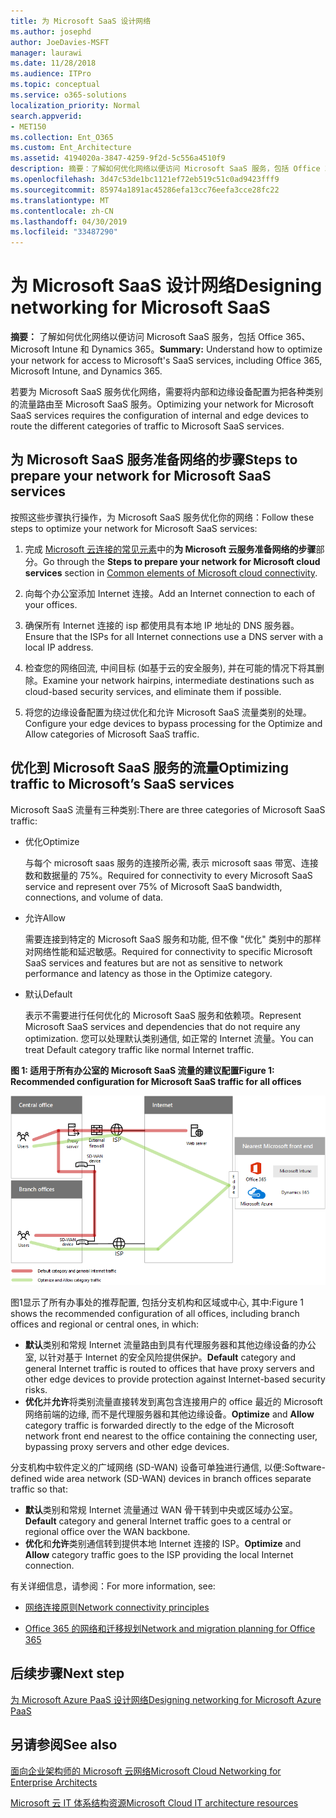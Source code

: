 ```yaml
---
title: 为 Microsoft SaaS 设计网络
ms.author: josephd
author: JoeDavies-MSFT
manager: laurawi
ms.date: 11/28/2018
ms.audience: ITPro
ms.topic: conceptual
ms.service: o365-solutions
localization_priority: Normal
search.appverid:
- MET150
ms.collection: Ent_O365
ms.custom: Ent_Architecture
ms.assetid: 4194020a-3847-4259-9f2d-5c556a4510f9
description: 摘要：了解如何优化网络以便访问 Microsoft SaaS 服务，包括 Office 365、Microsoft Intune 和 Dynamics 365。
ms.openlocfilehash: 3d47c53de1bc1121ef72eb519c51c0ad9423fff9
ms.sourcegitcommit: 85974a1891ac45286efa13cc76eefa3cce28fc22
ms.translationtype: MT
ms.contentlocale: zh-CN
ms.lasthandoff: 04/30/2019
ms.locfileid: "33487290"
---
```

# <a name="designing-networking-for-microsoft-saas"></a><span data-ttu-id="0b1b4-103">为 Microsoft SaaS 设计网络</span><span class="sxs-lookup"><span data-stu-id="0b1b4-103">Designing networking for Microsoft SaaS</span></span>

 <span data-ttu-id="0b1b4-104">**摘要：** 了解如何优化网络以便访问 Microsoft SaaS 服务，包括 Office 365、Microsoft Intune 和 Dynamics 365。</span><span class="sxs-lookup"><span data-stu-id="0b1b4-104">**Summary:** Understand how to optimize your network for access to Microsoft's SaaS services, including Office 365, Microsoft Intune, and Dynamics 365.</span></span>
  
<span data-ttu-id="0b1b4-105">若要为 Microsoft SaaS 服务优化网络，需要将内部和边缘设备配置为把各种类别的流量路由至 Microsoft SaaS 服务。</span><span class="sxs-lookup"><span data-stu-id="0b1b4-105">Optimizing your network for Microsoft SaaS services requires the configuration of internal and edge devices to route the different categories of traffic to Microsoft SaaS services.</span></span>
  
## <a name="steps-to-prepare-your-network-for-microsoft-saas-services"></a><span data-ttu-id="0b1b4-106">为 Microsoft SaaS 服务准备网络的步骤</span><span class="sxs-lookup"><span data-stu-id="0b1b4-106">Steps to prepare your network for Microsoft SaaS services</span></span>

<span data-ttu-id="0b1b4-107">按照这些步骤执行操作，为 Microsoft SaaS 服务优化你的网络：</span><span class="sxs-lookup"><span data-stu-id="0b1b4-107">Follow these steps to optimize your network for Microsoft SaaS services:</span></span>
  
1. <span data-ttu-id="0b1b4-108">完成 [Microsoft 云连接的常见元素](common-elements-of-microsoft-cloud-connectivity.md)中的**为 Microsoft 云服务准备网络的步骤**部分。</span><span class="sxs-lookup"><span data-stu-id="0b1b4-108">Go through the **Steps to prepare your network for Microsoft cloud services** section in [Common elements of Microsoft cloud connectivity](common-elements-of-microsoft-cloud-connectivity.md).</span></span>
    
2. <span data-ttu-id="0b1b4-109">向每个办公室添加 Internet 连接。</span><span class="sxs-lookup"><span data-stu-id="0b1b4-109">Add an Internet connection to each of your offices.</span></span>
    
3. <span data-ttu-id="0b1b4-110">确保所有 Internet 连接的 isp 都使用具有本地 IP 地址的 DNS 服务器。</span><span class="sxs-lookup"><span data-stu-id="0b1b4-110">Ensure that the ISPs for all Internet connections use a DNS server with a local IP address.</span></span>
    
4. <span data-ttu-id="0b1b4-111">检查您的网络回流, 中间目标 (如基于云的安全服务), 并在可能的情况下将其删除。</span><span class="sxs-lookup"><span data-stu-id="0b1b4-111">Examine your network hairpins, intermediate destinations such as cloud-based security services, and eliminate them if possible.</span></span>
    
5. <span data-ttu-id="0b1b4-112">将您的边缘设备配置为绕过优化和允许 Microsoft SaaS 流量类别的处理。</span><span class="sxs-lookup"><span data-stu-id="0b1b4-112">Configure your edge devices to bypass processing for the Optimize and Allow categories of Microsoft SaaS traffic.</span></span>

## <a name="optimizing-traffic-to-microsofts-saas-services"></a><span data-ttu-id="0b1b4-113">优化到 Microsoft SaaS 服务的流量</span><span class="sxs-lookup"><span data-stu-id="0b1b4-113">Optimizing traffic to Microsoft’s SaaS services</span></span>    

<span data-ttu-id="0b1b4-114">Microsoft SaaS 流量有三种类别:</span><span class="sxs-lookup"><span data-stu-id="0b1b4-114">There are three categories of Microsoft SaaS traffic:</span></span>

- <span data-ttu-id="0b1b4-115">优化</span><span class="sxs-lookup"><span data-stu-id="0b1b4-115">Optimize</span></span>

  <span data-ttu-id="0b1b4-116">与每个 microsoft saas 服务的连接所必需, 表示 microsoft saas 带宽、连接数和数据量的 75%。</span><span class="sxs-lookup"><span data-stu-id="0b1b4-116">Required for connectivity to every Microsoft SaaS service and represent over 75% of Microsoft SaaS bandwidth, connections, and volume of data.</span></span>

- <span data-ttu-id="0b1b4-117">允许</span><span class="sxs-lookup"><span data-stu-id="0b1b4-117">Allow</span></span>

  <span data-ttu-id="0b1b4-118">需要连接到特定的 Microsoft SaaS 服务和功能, 但不像 "优化" 类别中的那样对网络性能和延迟敏感。</span><span class="sxs-lookup"><span data-stu-id="0b1b4-118">Required for connectivity to specific Microsoft SaaS services and features but are not as sensitive to network performance and latency as those in the Optimize category.</span></span>

- <span data-ttu-id="0b1b4-119">默认</span><span class="sxs-lookup"><span data-stu-id="0b1b4-119">Default</span></span>

  <span data-ttu-id="0b1b4-120">表示不需要进行任何优化的 Microsoft SaaS 服务和依赖项。</span><span class="sxs-lookup"><span data-stu-id="0b1b4-120">Represent Microsoft SaaS services and dependencies that do not require any optimization.</span></span> <span data-ttu-id="0b1b4-121">您可以处理默认类别通信, 如正常的 Internet 流量。</span><span class="sxs-lookup"><span data-stu-id="0b1b4-121">You can treat Default category traffic like normal Internet traffic.</span></span>


<span data-ttu-id="0b1b4-122">**图 1: 适用于所有办公室的 Microsoft SaaS 流量的建议配置**</span><span class="sxs-lookup"><span data-stu-id="0b1b4-122">**Figure 1: Recommended configuration for Microsoft SaaS traffic for all offices**</span></span>

![图 1: 适用于所有办公室的 Microsoft SaaS 流量的建议配置](media/Network-Poster/SaaS1.png)

<span data-ttu-id="0b1b4-124">图1显示了所有办事处的推荐配置, 包括分支机构和区域或中心, 其中:</span><span class="sxs-lookup"><span data-stu-id="0b1b4-124">Figure 1 shows the recommended configuration of all offices, including branch offices and regional or central ones, in which:</span></span>

- <span data-ttu-id="0b1b4-125">**默认**类别和常规 Internet 流量路由到具有代理服务器和其他边缘设备的办公室, 以针对基于 Internet 的安全风险提供保护。</span><span class="sxs-lookup"><span data-stu-id="0b1b4-125">**Default** category and general Internet traffic is routed to offices that have proxy servers and other edge devices to provide protection against Internet-based security risks.</span></span>
- <span data-ttu-id="0b1b4-126">**优化**并**允许**将类别流量直接转发到离包含连接用户的 office 最近的 Microsoft 网络前端的边缘, 而不是代理服务器和其他边缘设备。</span><span class="sxs-lookup"><span data-stu-id="0b1b4-126">**Optimize** and **Allow** category traffic is forwarded directly to the edge of the Microsoft network front end nearest to the office containing the connecting user, bypassing proxy servers and other edge devices.</span></span>

<span data-ttu-id="0b1b4-127">分支机构中软件定义的广域网络 (SD-WAN) 设备可单独进行通信, 以便:</span><span class="sxs-lookup"><span data-stu-id="0b1b4-127">Software-defined wide area network (SD-WAN) devices in branch offices separate traffic so that:</span></span> 

- <span data-ttu-id="0b1b4-128">**默认**类别和常规 Internet 流量通过 WAN 骨干转到中央或区域办公室。</span><span class="sxs-lookup"><span data-stu-id="0b1b4-128">**Default** category and general Internet traffic goes to a central or regional office over the WAN backbone.</span></span> 
- <span data-ttu-id="0b1b4-129">**优化**和**允许**类别通信转到提供本地 Internet 连接的 ISP。</span><span class="sxs-lookup"><span data-stu-id="0b1b4-129">**Optimize** and **Allow** category traffic goes to the ISP providing the local Internet connection.</span></span>
  
<span data-ttu-id="0b1b4-130">有关详细信息，请参阅：</span><span class="sxs-lookup"><span data-stu-id="0b1b4-130">For more information, see:</span></span>
  
- [<span data-ttu-id="0b1b4-131">网络连接原则</span><span class="sxs-lookup"><span data-stu-id="0b1b4-131">Network connectivity principles</span></span>](https://aka.ms/expressrouteoffice365)

- [<span data-ttu-id="0b1b4-132">Office 365 的网络和迁移规划</span><span class="sxs-lookup"><span data-stu-id="0b1b4-132">Network and migration planning for Office 365</span></span>](https://aka.ms/tune)
    
## <a name="next-step"></a><span data-ttu-id="0b1b4-133">后续步骤</span><span class="sxs-lookup"><span data-stu-id="0b1b4-133">Next step</span></span>

[<span data-ttu-id="0b1b4-134">为 Microsoft Azure PaaS 设计网络</span><span class="sxs-lookup"><span data-stu-id="0b1b4-134">Designing networking for Microsoft Azure PaaS</span></span>](designing-networking-for-microsoft-azure-paas.md)
    
## <a name="see-also"></a><span data-ttu-id="0b1b4-135">另请参阅</span><span class="sxs-lookup"><span data-stu-id="0b1b4-135">See also</span></span>

[<span data-ttu-id="0b1b4-136">面向企业架构师的 Microsoft 云网络</span><span class="sxs-lookup"><span data-stu-id="0b1b4-136">Microsoft Cloud Networking for Enterprise Architects</span></span>](microsoft-cloud-networking-for-enterprise-architects.md)
  
[<span data-ttu-id="0b1b4-137">Microsoft 云 IT 体系结构资源</span><span class="sxs-lookup"><span data-stu-id="0b1b4-137">Microsoft Cloud IT architecture resources</span></span>](microsoft-cloud-it-architecture-resources.md)

